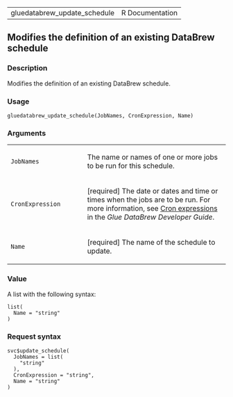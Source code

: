 <table style="width: 100%;">
<tbody>
<tr class="odd">
<td>gluedatabrew_update_schedule</td>
<td style="text-align: right;">R Documentation</td>
</tr>
</tbody>
</table>

## Modifies the definition of an existing DataBrew schedule

### Description

Modifies the definition of an existing DataBrew schedule.

### Usage

    gluedatabrew_update_schedule(JobNames, CronExpression, Name)

### Arguments

<table>
<colgroup>
<col style="width: 35%" />
<col style="width: 65%" />
</colgroup>
<tbody>
<tr class="odd">
<td><code
id="gluedatabrew_update_schedule_:_JobNames">JobNames</code></td>
<td><p>The name or names of one or more jobs to be run for this
schedule.</p></td>
</tr>
<tr class="even">
<td><code
id="gluedatabrew_update_schedule_:_CronExpression">CronExpression</code></td>
<td><p>[required] The date or dates and time or times when the jobs are
to be run. For more information, see <a
href="https://docs.aws.amazon.com/databrew/latest/dg/">Cron
expressions</a> in the <em>Glue DataBrew Developer Guide</em>.</p></td>
</tr>
<tr class="odd">
<td><code id="gluedatabrew_update_schedule_:_Name">Name</code></td>
<td><p>[required] The name of the schedule to update.</p></td>
</tr>
</tbody>
</table>

### Value

A list with the following syntax:

    list(
      Name = "string"
    )

### Request syntax

    svc$update_schedule(
      JobNames = list(
        "string"
      ),
      CronExpression = "string",
      Name = "string"
    )
